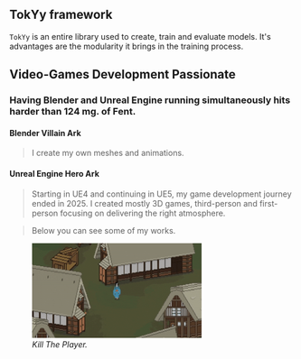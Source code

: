 ## TokYy framework

`TokYy` is an entire library used to create, train and evaluate models. It's advantages are the modularity it brings in the training process.

## Video-Games Development Passionate

### Having Blender and Unreal Engine running simultaneously hits harder than 124 mg. of Fent.

#### Blender Villain Ark
> I create my own meshes and animations. 

#### Unreal Engine Hero Ark
> Starting in UE4 and continuing in UE5, my game development journey ended in 2025. I created mostly 3D games, third-person and first-person focusing on delivering the right atmosphere.

> Below you can see some of my works.

<figure>
  <img src="./killtheplayer.gif" alt="Demo" width="300"/>
  <figcaption><em>Kill The Player.</em></figcaption>
</figure>
